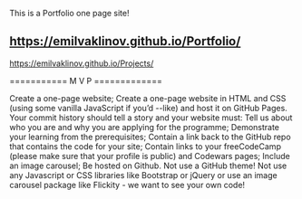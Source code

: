 This is a Portfolio one page site!

https://emilvaklinov.github.io/Portfolio/
-----------------------------------------
https://emilvaklinov.github.io/Projects/


=========== M V P =============

Create a one-page website;
Create a one-page website in HTML and CSS (using some vanilla JavaScript if you’d --like) and host it on GitHub Pages.
Your commit history should tell a story and your website must:
Tell us about who you are and why you are applying for the programme;
Demonstrate your learning from the prerequisites;
Contain a link back to the GitHub repo that contains the code for your site;
Contain links to your freeCodeCamp (please make sure that your profile is public) and Codewars pages;
Include an image carousel;
Be hosted on Github.
Not use a GitHub theme!
Not use any Javascript or CSS libraries like Bootstrap or jQuery or use an image carousel package like Flickity - we want to see your own code!
